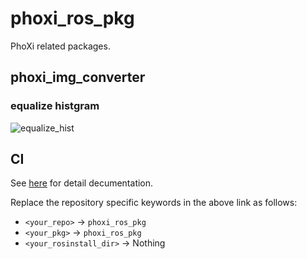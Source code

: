 # phoxi_ros_pkg
PhoXi related packages.

## phoxi_img_converter
### equalize histgram
![equalize_hist](https://user-images.githubusercontent.com/12078261/59964568-5863f400-953d-11e9-98c2-1db8767855b5.png "equalize_hist")

## CI
See [here](https://github.com/Nishida-Lab/denso_docs/tree/master/ci) for detail decumentation.

Replace the repository specific keywords in the above link as follows:
- `<your_repo>` -> `phoxi_ros_pkg`
- `<your_pkg>` -> `phoxi_ros_pkg`
- `<your_rosinstall_dir>` -> Nothing
